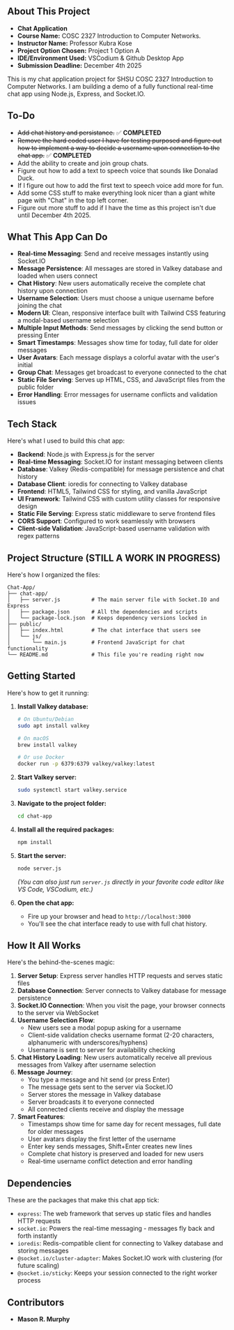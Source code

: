 ## About This Project
- **Chat Application**
- **Course Name:** COSC 2327 Introduction to Computer Networks.
- **Instructor Name:** Professor Kubra Kose
- **Project Option Chosen:** Project 1 Option A
- **IDE/Environment Used:** VSCodium & Github Desktop App
- **Submission Deadline:** December 4th 2025

This is my chat application project for SHSU COSC 2327 Introduction to Computer Networks. I am building a demo of a fully functional real-time chat app using Node.js, Express, and Socket.IO.

## To-Do

- ~~Add chat history and persistance.~~ ✅ **COMPLETED**
- ~~Remove the hard coded user I have for testing purposed and figure out how to implement a way to decide a username upon connection to the chat app.~~ ✅ **COMPLETED**
- Add the ability to create and join group chats.
- Figure out how to add a text to speech voice that sounds like Donalad Duck.
- If I figure out how to add the first text to speech voice add more for fun.
- Add some CSS stuff to make everything look nicer than a giant white page with "Chat" in the top left corner.
- Figure out more stuff to add if I have the time as this project isn't due until December 4th 2025.

## What This App Can Do

- **Real-time Messaging**: Send and receive messages instantly using Socket.IO
- **Message Persistence**: All messages are stored in Valkey database and loaded when users connect
- **Chat History**: New users automatically receive the complete chat history upon connection
- **Username Selection**: Users must choose a unique username before joining the chat
- **Modern UI**: Clean, responsive interface built with Tailwind CSS featuring a modal-based username selection
- **Multiple Input Methods**: Send messages by clicking the send button or pressing Enter
- **Smart Timestamps**: Messages show time for today, full date for older messages
- **User Avatars**: Each message displays a colorful avatar with the user's initial
- **Group Chat**: Messages get broadcast to everyone connected to the chat
- **Static File Serving**: Serves up HTML, CSS, and JavaScript files from the public folder
- **Error Handling**: Error messages for username conflicts and validation issues

## Tech Stack

Here's what I used to build this chat app:

- **Backend**: Node.js with Express.js for the server
- **Real-time Messaging**: Socket.IO for instant messaging between clients
- **Database**: Valkey (Redis-compatible) for message persistence and chat history
- **Database Client**: ioredis for connecting to Valkey database
- **Frontend**: HTML5, Tailwind CSS for styling, and vanilla JavaScript
- **UI Framework**: Tailwind CSS with custom utility classes for responsive design
- **Static File Serving**: Express static middleware to serve frontend files
- **CORS Support**: Configured to work seamlessly with browsers
- **Client-side Validation**: JavaScript-based username validation with regex patterns

## Project Structure (STILL A WORK IN PROGRESS)

Here's how I organized the files:

```
Chat-App/
├── chat-app/
│   ├── server.js          # The main server file with Socket.IO and Express
│   ├── package.json       # All the dependencies and scripts
│   └── package-lock.json  # Keeps dependency versions locked in
├── public/
│   ├── index.html         # The chat interface that users see
│   └── js/
│       └── main.js        # Frontend JavaScript for chat functionality
└── README.md              # This file you're reading right now
```

## Getting Started

Here's how to get it running:

1. **Install Valkey database:**
   ```bash
   # On Ubuntu/Debian
   sudo apt install valkey
   
   # On macOS
   brew install valkey
   
   # Or use Docker
   docker run -p 6379:6379 valkey/valkey:latest
   ```

2. **Start Valkey server:**
   ```bash
   sudo systemctl start valkey.service
   ```

3. **Navigate to the project folder:**
   ```bash
   cd chat-app
   ```

4. **Install all the required packages:**
   ```bash
   npm install
   ```

5. **Start the server:**
   ```bash
   node server.js
   ```
   *(You can also just run `server.js` directly in your favorite code editor like VS Code, VSCodium, etc.)*

6. **Open the chat app:**
   - Fire up your browser and head to `http://localhost:3000`
   - You'll see the chat interface ready to use with full chat history.

## How It All Works

Here's the behind-the-scenes magic:

1. **Server Setup**: Express server handles HTTP requests and serves static files
2. **Database Connection**: Server connects to Valkey database for message persistence
3. **Socket.IO Connection**: When you visit the page, your browser connects to the server via WebSocket
4. **Username Selection Flow**:
   - New users see a modal popup asking for a username
   - Client-side validation checks username format (2-20 characters, alphanumeric with underscores/hyphens)
   - Username is sent to server for availability checking
5. **Chat History Loading**: New users automatically receive all previous messages from Valkey after username selection
6. **Message Journey**: 
   - You type a message and hit send (or press Enter)
   - The message gets sent to the server via Socket.IO
   - Server stores the message in Valkey database
   - Server broadcasts it to everyone connected
   - All connected clients receive and display the message
7. **Smart Features**: 
   - Timestamps show time for same day for recent messages, full date for older messages
   - User avatars display the first letter of the username
   - Enter key sends messages, Shift+Enter creates new lines
   - Complete chat history is preserved and loaded for new users
   - Real-time username conflict detection and error handling

## Dependencies

These are the packages that make this chat app tick:

- `express`: The web framework that serves up static files and handles HTTP requests
- `socket.io`: Powers the real-time messaging - messages fly back and forth instantly
- `ioredis`: Redis-compatible client for connecting to Valkey database and storing messages
- `@socket.io/cluster-adapter`: Makes Socket.IO work with clustering (for future scaling)
- `@socket.io/sticky`: Keeps your session connected to the right worker process

## Contributors

- **Mason R. Murphy**